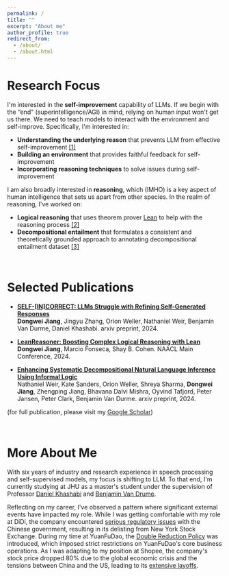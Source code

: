 ```yaml
---
permalink: /
title: ""
excerpt: "About me"
author_profile: true
redirect_from: 
  - /about/
  - /about.html
---
```


Research Focus
======
I'm interested in the **self-improvement** capability of LLMs. If we begin with the “end” (superintelligence/AGI) in mind, relying on human input won't get us there. We need to teach models to interact with the environment and self-improve. Specifically, I'm interested in:
- **Understanding the underlying reason** that prevents LLM from effective self-improvement [[1]](https://arxiv.org/abs/2404.04298)
- **Building an environment** that provides faithful feedback for self-improvement
- **Incorporating reasoning techniques** to solve issues during self-improvement

I am also broadly interested in **reasoning**, which (IMHO) is a key aspect of human intelligence that sets us apart from other species. In the realm of reasoning, I've worked on:
- **Logical reasoning** that uses theorem prover [Lean](https://lean-lang.org/) to help with the reasoning process [[2]](https://arxiv.org/abs/2403.13312)
- **Decompositional entailment** that formulates a consistent and theoretically grounded approach to annotating decompositional entailment dataset [[3]](https://arxiv.org/abs/2402.14798)

<br/>

Selected Publications
======
* [**SELF-[IN]CORRECT: LLMs Struggle with Refining Self-Generated Responses**](https://arxiv.org/abs/2404.04298)  
**Dongwei Jiang**, Jingyu Zhang, Orion Weller, Nathaniel Weir, Benjamin Van Durme, Daniel Khashabi.
arxiv preprint, 2024.

* [**LeanReasoner: Boosting Complex Logical Reasoning with Lean**](https://arxiv.org/pdf/2403.13312.pdf)  
**Dongwei Jiang**, Marcio Fonseca, Shay B. Cohen.
NAACL Main Conference, 2024.

* [**Enhancing Systematic Decompositional Natural Language Inference Using Informal Logic**](https://arxiv.org/abs/2402.14798)  
Nathaniel Weir, Kate Sanders, Orion Weller, Shreya Sharma, **Dongwei Jiang**, Zhengping Jiang, Bhavana Dalvi Mishra, Oyvind Tafjord, Peter Jansen, Peter Clark, Benjamin Van Durme.
arxiv preprint, 2024.

(for full publication, please visit my [Google Scholar](https://scholar.google.com/citations?user=z1PXZDEAAAAJ&hl=en))

<br/>

More About Me
======
With six years of industry and research experience in speech processing and self-supervised models, my focus is shifting to LLM. To that end, I'm currently studying at JHU as a master's student under the supervision of Professor [Daniel Khashabi](https://danielkhashabi.com/) and [Benjamin Van Drume](https://www.cs.jhu.edu/~vandurme/).

Reflecting on my career, I've observed a pattern where significant external events have impacted my role. 
While I was getting comfortable with my role at DiDi, the company encountered [serious regulatory issues](https://www.forbes.com/sites/ywang/2022/05/24/didi-to-delist-from-nyse-after-overwhelming-yes-vote-by-shareholders/?sh=4d105596cba0) with the Chinese government, resulting in its delisting from New York Stock Exchange.
During my time at YuanFuDao, the [Double Reduction Policy](https://en.wikipedia.org/wiki/Double_Reduction_Policy) was introduced, which imposed strict restrictions on YuanFuDao's core business operations.
As I was adapting to my position at Shopee, the company's stock price dropped 80% due to the global economic crisis and the tensions between China and the US, leading to its [extensive layoffs](https://techwireasia.com/2022/09/why-is-e-commerce-giant-shopee-on-a-layoff-spree/).
